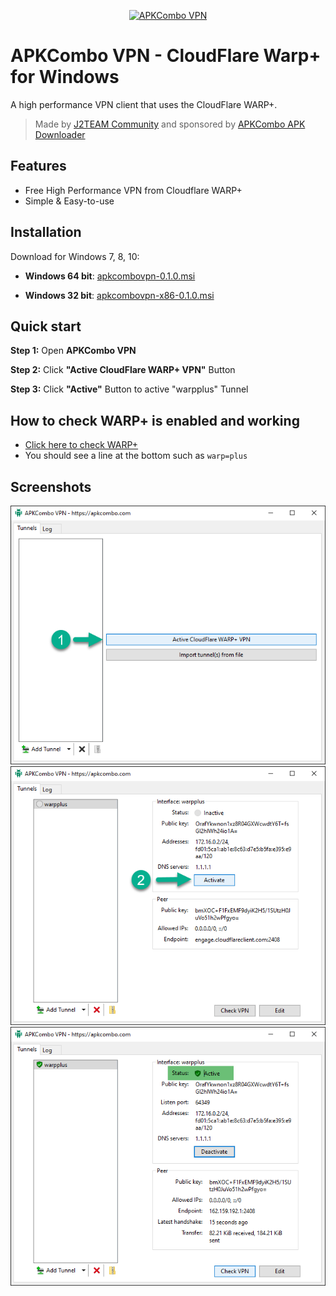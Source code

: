 
<p align="center"><a href="https://apkcombo.com/?utm_source=apkcombo-vpn-github" target="_blank" rel="noopener noreferrer"><img width="100" src="https://apkcombo.com/static/icons/icon-192.png" alt="APKCombo VPN"></a></p>

# APKCombo VPN - CloudFlare Warp+ for Windows
A high performance VPN client that uses the CloudFlare WARP+.

> Made by [J2TEAM Community](https://www.facebook.com/groups/j2team.community/) and sponsored by [APKCombo APK Downloader](https://apkcombo.com)

## Features
- Free High Performance VPN from Cloudflare WARP+
- Simple & Easy-to-use


## Installation
Download for Windows 7, 8, 10:

- **Windows 64 bit**: [apkcombovpn-0.1.0.msi](https://github.com/apkcombo/apkcombo-vpn/raw/master/apkcombovpn-0.1.0.msi)

- **Windows 32 bit**: [apkcombovpn-x86-0.1.0.msi](https://github.com/apkcombo/apkcombo-vpn/raw/master/apkcombovpn-x86-0.1.0.msi)

## Quick start

**Step 1:** Open **APKCombo VPN**

**Step 2:** Click **"Active CloudFlare WARP+ VPN"** Button

**Step 3:** Click **"Active"** Button to active "warpplus" Tunnel

## How to check WARP+ is enabled and working
- [Click here to check WARP+](https://apkcombo.com/cdn-cgi/trace)
- You should see a line at the bottom such as `warp=plus`

## Screenshots

![APKCombo VPN 1](screenshots/apkcombo-vpn1.png)
![APKCombo VPN 1](screenshots/apkcombo-vpn2.png)
![APKCombo VPN 1](screenshots/apkcombo-vpn3.png)

